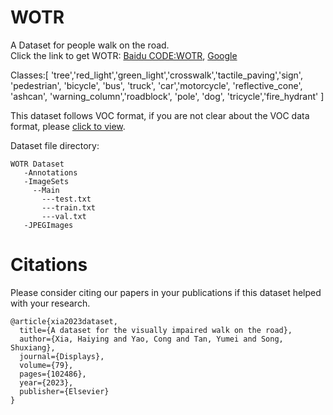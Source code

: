 # WOTR
A Dataset for people walk on the road.<br>
Click the link to get WOTR: [Baidu CODE:WOTR](https://pan.baidu.com/s/1XmKwi6IMWNllZXm2EMhkGA), [Google](https://drive.google.com/file/d/11Idy50HhzedOXxpxYuoecfqMNHGcxVfj/view?usp=share_link)

Classes:[ 'tree','red_light','green_light','crosswalk','tactile_paving','sign', 'pedestrian', 'bicycle', 'bus', 'truck', 'car','motorcycle', 'reflective_cone', 'ashcan', 'warning_column','roadblock', 'pole', 'dog', 'tricycle','fire_hydrant' ]

This dataset follows VOC format, if you are not clear about the VOC data format, please [click to view](http://host.robots.ox.ac.uk/pascal/VOC/).

Dataset file directory:
```
WOTR Dataset
   -Annotations
   -ImageSets
     --Main
       ---test.txt
       ---train.txt
       ---val.txt
   -JPEGImages
```

# Citations
Please consider citing our papers in your publications if this dataset helped with your research.
```
@article{xia2023dataset,
  title={A dataset for the visually impaired walk on the road},
  author={Xia, Haiying and Yao, Cong and Tan, Yumei and Song, Shuxiang},
  journal={Displays},
  volume={79},
  pages={102486},
  year={2023},
  publisher={Elsevier}
}
```

